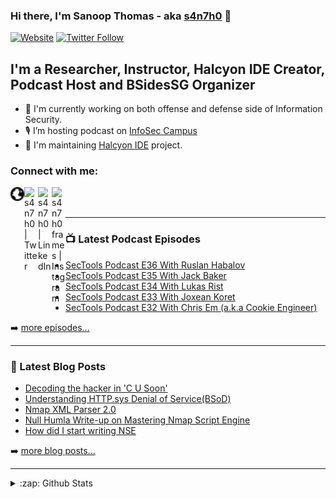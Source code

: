 ### Hi there, I'm Sanoop Thomas - aka [s4n7h0][website] 👋

[![Website](https://img.shields.io/website?label=devilslab.in&style=for-the-badge&url=https%3A%2F%2Fdevilslab.in)](https://devilslab.in)
[![Twitter Follow](https://img.shields.io/twitter/follow/s4n7h0?color=1DA1F2&logo=twitter&style=for-the-badge)](https://twitter.com/intent/follow?original_referer=https%3A%2F%2Fgithub.com%2Fs4n7h0&screen_name=s4n7h0)

## I'm a Researcher, Instructor, Halcyon IDE Creator, Podcast Host and BSidesSG Organizer 

- 🔭 I'm currently working on both offense and defense side of Information Security.
- 🎙️ I’m hosting podcast on [InfoSec Campus][infoseccampus]
- 💎 I'm maintaining [Halcyon IDE][halcyonide] project.
<!--
- 👯 I’m looking to collaborate with other content creators
- 🥅 2020 Goals: 
- ⚡ Fun fact: 
--> 

### Connect with me:

[<img align="left" alt="devilslab.in" width="22px" src="https://raw.githubusercontent.com/iconic/open-iconic/master/svg/globe.svg" />][website] 
[<img align="left" alt="s4n7h0 | Twitter" width="22px" src="https://cdn.jsdelivr.net/npm/simple-icons@v3/icons/twitter.svg" />][twitter]
[<img align="left" alt="s4n7h0 | LinkedIn" width="22px" src="https://cdn.jsdelivr.net/npm/simple-icons@v3/icons/linkedin.svg" />][linkedin]
[<img align="left" alt="s4n7h0frames | Instagram" width="22px" src="https://cdn.jsdelivr.net/npm/simple-icons@v3/icons/instagram.svg" />][instagram]


<br />
<br />

---

### 📺 Latest Podcast Episodes

<!-- PODCAST:START -->
- [SecTools Podcast E36 With Ruslan Habalov](https://www.spreaker.com/user/infoseccampus/sectools-podcast-e36-2021-12-21)
- [SecTools Podcast E35 With Jack Baker](https://www.spreaker.com/user/infoseccampus/sectools-podcast-e35-2021-11-19)
- [SecTools Podcast E34 With Lukas Rist](https://www.spreaker.com/user/infoseccampus/sectools-podcast-e34-2021-10-15)
- [SecTools Podcast E33 With Joxean Koret](https://www.spreaker.com/user/infoseccampus/sectools-podcast-e33-2021-08-17)
- [SecTools Podcast E32 With Chris Em &lpar;a.k.a Cookie Engineer&rpar;](https://www.spreaker.com/user/infoseccampus/sectools-podcast-e32-2021-07-28)
<!-- PODCAST:END -->

➡️ [more episodes...](https://www.spreaker.com/show/3566378/episodes/feed)

---

### 📕 Latest Blog Posts

<!-- BLOG-POST-LIST:START -->
- [Decoding the hacker in &#39;C U Soon&#39;](https://devilslab.in/posts/decoding-the-hacker-in-c-u-soon/)
- [Understanding HTTP.sys Denial of Service&lpar;BSoD&rpar;](https://devilslab.in/posts/understanding-http.sys-denial-of-servicebsod/)
- [Nmap XML Parser 2.0](https://devilslab.in/posts/nmap-xml-parser/)
- [Null Humla Write-up on Mastering Nmap Script Engine](https://devilslab.in/posts/null-humla-write-up-on-mastering-nmap-script-engine/)
- [How did I start writing NSE](https://devilslab.in/posts/how-did-i-start-writing-nse/)
<!-- BLOG-POST-LIST:END -->

➡️ [more blog posts...](https://devilslab.in)

---
 

<details>
  <summary>:zap: Github Stats</summary>

  <img align="left" alt="s4n7h0's Github Stats" src="https://github-readme-stats.vercel.app/api?username=s4n7h0&show_icons=true&hide_border=true" />

</details>

[website]: https://devilslab.in
[twitter]: https://twitter.com/s4n7h0 
[instagram]: https://instagram.com/s4n7h0frames
[linkedin]: https://linkedin.com/in/s4n7h0
[halcyonide]: https://halcyon-ide.org
[infoseccampus]: https://infoseccampus.com
